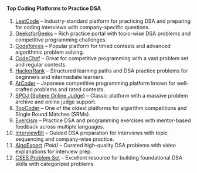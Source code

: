 #### Top Coding Platforms to Practice DSA

1. [LeetCode](https://leetcode.com/) – Industry-standard platform for practicing DSA and preparing for coding interviews with company-specific questions.  
2. [GeeksforGeeks](https://practice.geeksforgeeks.org/) – Rich practice portal with topic-wise DSA problems and competitive programming challenges.  
3. [Codeforces](https://codeforces.com/) – Popular platform for timed contests and advanced algorithmic problem solving.  
4. [CodeChef](https://www.codechef.com/) – Great for competitive programming with a vast problem set and regular contests.  
5. [HackerRank](https://www.hackerrank.com/) – Structured learning paths and DSA practice problems for beginners and intermediate learners.  
6. [AtCoder](https://atcoder.jp/) – Japanese competitive programming platform known for well-crafted problems and rated contests.  
7. [SPOJ (Sphere Online Judge)](https://www.spoj.com/) – Classic platform with a massive problem archive and online judge support.  
8. [TopCoder](https://www.topcoder.com/) – One of the oldest platforms for algorithm competitions and Single Round Matches (SRMs).  
9. [Exercism](https://exercism.org/) – Practice DSA and programming exercises with mentor-based feedback across multiple languages.  
10. [InterviewBit](https://www.interviewbit.com/) – Guided DSA preparation for interviews with topic sequencing and company-wise practice.  
11. [AlgoExpert](https://www.algoexpert.io/) *(Paid)* – Curated high-quality DSA problems with video explanations for interview prep.  
12. [CSES Problem Set](https://cses.fi/problemset/) – Excellent resource for building foundational DSA skills with categorized problems.  
